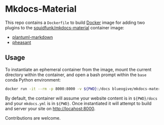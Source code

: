 # Mkdocs-Material

This repo contains a `Dockerfile` to build
[Docker](https://www.docker.com) image for adding two plugins to the
[squidfunk/mkdocs-material]() container image:
* [plantuml-markdown](https://github.com/mikitex70/plantuml-markdown)
* [pheasant](https://pheasant.daizutabi.net/)

## Usage

To instantiate an ephemeral container from the image, mount the current
directory within the container, and open a bash prompt within the `base` conda
Python environment:

```bash
docker run -it --rm -p 8000:8000 -v ${PWD}:/docs blueogive/mkdocs-material:latest
```

By default, the container will assume your website content is in `${PWD}/docs`
and your `mkdocs.yml` is in `${PWD}`. Once instantiated it will attempt to build
and server your site on [http://locahost:8000](http://locahost:8000).

Contributions are welcome.

